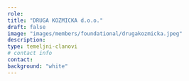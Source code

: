 ```yaml
---
role: 
title: "DRUGA KOZMICKA d.o.o."
draft: false
image: "images/members/foundational/drugakozmicka.jpeg"
description: 
type: temeljni-clanovi
# contact info
contact:
background: "white"
---
```


